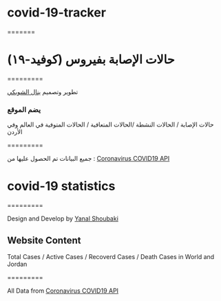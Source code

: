 # covid-19-tracker
=======
# حالات الإصابة بفيروس (كوفيد-١٩) 
=========

تطوير وتصميم [ينال الشوبكي](https://www.facebook.com/yanalshoubakidev/)

### يضم الموقع 
حالات الإصابة / الحالات النشطة /الحالات المتعافية / الحالات المتوفية في العالم وفي الأردن

=========

جميع البيانات تم الحصول عليها من : [Coronavirus COVID19 API](https://documenter.getpostman.com/view/10808728/SzS8rjbc?version=latest#63fda84a-6b43-4506-9cc7-2172561d5c16)


# covid-19 statistics
=========

Design and Develop by [Yanal Shoubaki](https://www.facebook.com/yanalshoubakidev/)

## Website Content
Total Cases / Active Cases / Recoverd Cases / Death Cases in World and Jordan

=========

All Data from [Coronavirus COVID19 API](https://documenter.getpostman.com/view/10808728/SzS8rjbc?version=latest#63fda84a-6b43-4506-9cc7-2172561d5c16)

